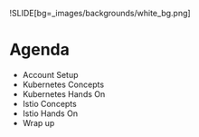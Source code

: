 !SLIDE[bg=_images/backgrounds/white_bg.png]

# Agenda

* Account Setup
* Kubernetes Concepts
* Kubernetes Hands On
* Istio Concepts
* Istio Hands On
* Wrap up
